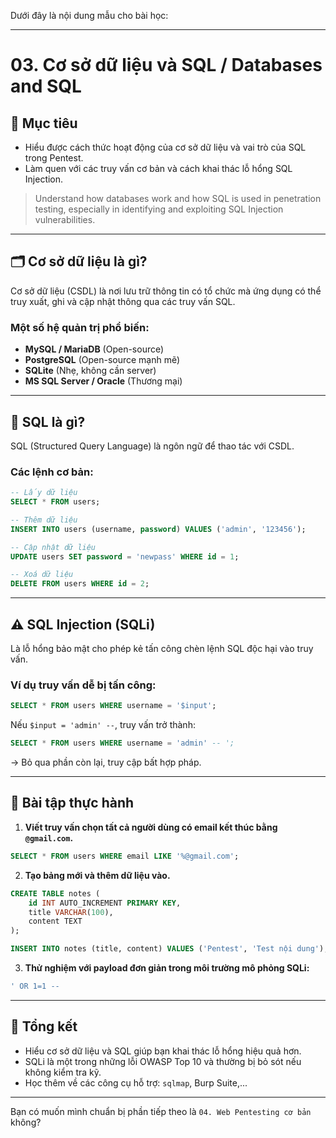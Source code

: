 Dưới đây là nội dung mẫu cho bài học:

---

# 03. Cơ sở dữ liệu và SQL / Databases and SQL

## 🎯 Mục tiêu

* Hiểu được cách thức hoạt động của cơ sở dữ liệu và vai trò của SQL trong Pentest.
* Làm quen với các truy vấn cơ bản và cách khai thác lỗ hổng SQL Injection.

> Understand how databases work and how SQL is used in penetration testing, especially in identifying and exploiting SQL Injection vulnerabilities.

---

## 🗂 Cơ sở dữ liệu là gì?

Cơ sở dữ liệu (CSDL) là nơi lưu trữ thông tin có tổ chức mà ứng dụng có thể truy xuất, ghi và cập nhật thông qua các truy vấn SQL.

### Một số hệ quản trị phổ biến:

* **MySQL / MariaDB** (Open-source)
* **PostgreSQL** (Open-source mạnh mẽ)
* **SQLite** (Nhẹ, không cần server)
* **MS SQL Server / Oracle** (Thương mại)

---

## 🧾 SQL là gì?

SQL (Structured Query Language) là ngôn ngữ để thao tác với CSDL.

### Các lệnh cơ bản:

```sql
-- Lấy dữ liệu
SELECT * FROM users;

-- Thêm dữ liệu
INSERT INTO users (username, password) VALUES ('admin', '123456');

-- Cập nhật dữ liệu
UPDATE users SET password = 'newpass' WHERE id = 1;

-- Xoá dữ liệu
DELETE FROM users WHERE id = 2;
```

---

## ⚠️ SQL Injection (SQLi)

Là lỗ hổng bảo mật cho phép kẻ tấn công chèn lệnh SQL độc hại vào truy vấn.

### Ví dụ truy vấn dễ bị tấn công:

```sql
SELECT * FROM users WHERE username = '$input';
```

Nếu `$input = 'admin' --`, truy vấn trở thành:

```sql
SELECT * FROM users WHERE username = 'admin' -- ';
```

→ Bỏ qua phần còn lại, truy cập bất hợp pháp.

---

## 🧪 Bài tập thực hành

1. **Viết truy vấn chọn tất cả người dùng có email kết thúc bằng `@gmail.com`.**

```sql
SELECT * FROM users WHERE email LIKE '%@gmail.com';
```

2. **Tạo bảng mới và thêm dữ liệu vào.**

```sql
CREATE TABLE notes (
    id INT AUTO_INCREMENT PRIMARY KEY,
    title VARCHAR(100),
    content TEXT
);

INSERT INTO notes (title, content) VALUES ('Pentest', 'Test nội dung');
```

3. **Thử nghiệm với payload đơn giản trong môi trường mô phỏng SQLi:**

```sql
' OR 1=1 --
```

---

## 🧠 Tổng kết

* Hiểu cơ sở dữ liệu và SQL giúp bạn khai thác lỗ hổng hiệu quả hơn.
* SQLi là một trong những lỗi OWASP Top 10 và thường bị bỏ sót nếu không kiểm tra kỹ.
* Học thêm về các công cụ hỗ trợ: `sqlmap`, Burp Suite,...

---

Bạn có muốn mình chuẩn bị phần tiếp theo là `04. Web Pentesting cơ bản` không?
